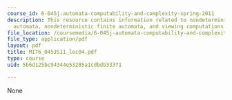 ```yaml
---
course_id: 6-045j-automata-computability-and-complexity-spring-2011
description: This resource contains information related to nondeterministic finite
  automata, nondeterministic finite automata, and viewing computations as a tree.
file_location: /coursemedia/6-045j-automata-computability-and-complexity-spring-2011/5b6d125bc94344e53285a1cdbdb33371_MIT6_045JS11_lec04.pdf
file_type: application/pdf
layout: pdf
title: MIT6_045JS11_lec04.pdf
type: course
uid: 5b6d125bc94344e53285a1cdbdb33371

---
```

None